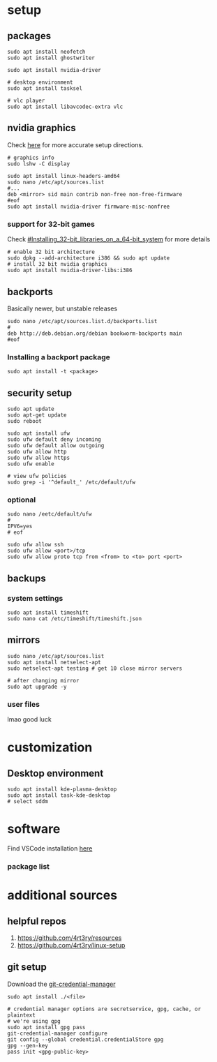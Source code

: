# setup

## packages
```
sudo apt install neofetch
sudo apt install ghostwriter

sudo apt install nvidia-driver

# desktop environment
sudo apt install tasksel

# vlc player
sudo apt install libavcodec-extra vlc
```

## nvidia graphics
Check [here](https://wiki.debian.org/NvidiaGraphicsDrivers) for more accurate setup directions.
```
# graphics info
sudo lshw -C display

sudo apt install linux-headers-amd64
sudo nano /etc/apt/sources.list
#...
deb <mirror> sid main contrib non-free non-free-firmware
#eof
sudo apt install nvidia-driver firmware-misc-nonfree
```

### support for 32-bit games
Check [#Installing_32-bit_libraries_on_a_64-bit_system](https://wiki.debian.org/NvidiaGraphicsDrivers#Installing_32-bit_libraries_on_a_64-bit_system) for more details
```
# enable 32 bit architecture
sudo dpkg --add-architecture i386 && sudo apt update
# install 32 bit nvidia graphics
sudo apt install nvidia-driver-libs:i386
```

## backports
Basically newer, but unstable releases
```
sudo nano /etc/apt/sources.list.d/backports.list
#
deb http://deb.debian.org/debian bookworm-backports main
#eof
```
### Installing a backport package
```
sudo apt install -t <package>
```

## security setup

```
sudo apt update
sudo apt-get update
sudo reboot

sudo apt install ufw
sudo ufw default deny incoming
sudo ufw default allow outgoing
sudo ufw allow http
sudo ufw allow https
sudo ufw enable

# view ufw policies
sudo grep -i '^default_' /etc/default/ufw

```

### optional
```
sudo nano /eetc/default/ufw
#
IPV6=yes
# eof

sudo ufw allow ssh
sudo ufw allow <port>/tcp
sudo ufw allow proto tcp from <from> to <to> port <port>
```

## backups
### system settings
```
sudo apt install timeshift
sudo nano cat /etc/timeshift/timeshift.json
```

## mirrors
```
sudo nano /etc/apt/sources.list
sudo apt install netselect-apt
sudo netselect-apt testing # get 10 close mirror servers

# after changing mirror
sudo apt upgrade -y
```

### user files
lmao good luck


# customization

## Desktop environment
```
sudo apt install kde-plasma-desktop
sudo apt install task-kde-desktop
# select sddm
```

# software

Find VSCode installation [here](https://code.visualstudio.com/docs/setup/linux)

### package list

# additional sources
## helpful repos
1. https://github.com/4rt3ry/resources
2. https://github.com/4rt3ry/linux-setup

## git setup
Download the [git-credential-manager](https://github.com/git-ecosystem/git-credential-manager/blob/release/docs/install.md#debian-package)
```
sudo apt install ./<file>

# credential manager options are secretservice, gpg, cache, or plaintext
# we're using gpg
sudo apt install gpg pass
git-credential-manager configure
git config --global credential.credentialStore gpg
gpg --gen-key
pass init <gpg-public-key>
```